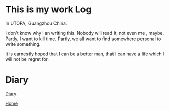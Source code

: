 # This is my work Log

In UTOPA, Guangzhou China.

I don't know why I an writing this. Nobody will read it, not even me , maybe.
Partly, I want to kill time. Partly, we all want to find somewhere personal to write something.

It is earnestly hoped that I can be a better man, that I can have a life which I will not be regret for.

# Diary
[Diary](Diary/)


[Home](../)
